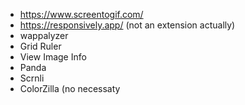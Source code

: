 - https://www.screentogif.com/
- https://responsively.app/ (not an extension actually)
- wappalyzer
- Grid Ruler
- View Image Info
- Panda
- Scrnli
- ColorZilla (no necessaty
